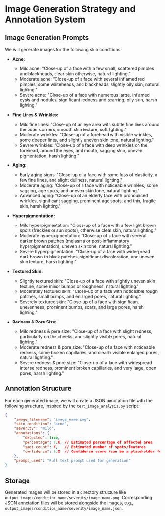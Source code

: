 # Image Generation Strategy and Annotation System

## Image Generation Prompts

We will generate images for the following skin conditions:

*   **Acne:**
    *   Mild acne: "Close-up of a face with a few small, scattered pimples and blackheads, clear skin otherwise, natural lighting."
    *   Moderate acne: "Close-up of a face with several inflamed red pimples, some whiteheads, and blackheads, slightly oily skin, natural lighting."
    *   Severe acne: "Close-up of a face with numerous large, inflamed cysts and nodules, significant redness and scarring, oily skin, harsh lighting."

*   **Fine Lines & Wrinkles:**
    *   Mild fine lines: "Close-up of an eye area with subtle fine lines around the outer corners, smooth skin texture, soft lighting."
    *   Moderate wrinkles: "Close-up of a forehead with visible wrinkles, some deeper lines, and slightly uneven skin tone, natural lighting."
    *   Severe wrinkles: "Close-up of a face with deep wrinkles on the forehead, around the eyes, and mouth, sagging skin, uneven pigmentation, harsh lighting."

*   **Aging:**
    *   Early aging signs: "Close-up of a face with some loss of elasticity, a few fine lines, and slight dullness, natural lighting."
    *   Moderate aging: "Close-up of a face with noticeable wrinkles, some sagging, age spots, and uneven skin tone, natural lighting."
    *   Advanced aging: "Close-up of an elderly face with pronounced wrinkles, significant sagging, prominent age spots, and thin, fragile skin, harsh lighting."

*   **Hyperpigmentation:**
    *   Mild hyperpigmentation: "Close-up of a face with a few light brown spots (freckles or sun spots), otherwise clear skin, natural lighting."
    *   Moderate hyperpigmentation: "Close-up of a face with several darker brown patches (melasma or post-inflammatory hyperpigmentation), uneven skin tone, natural lighting."
    *   Severe hyperpigmentation: "Close-up of a face with widespread dark brown to black patches, significant discoloration, and uneven skin texture, harsh lighting."

*   **Textured Skin:**
    *   Slightly textured skin: "Close-up of a face with slightly uneven skin texture, some minor bumps or roughness, natural lighting."
    *   Moderately textured skin: "Close-up of a face with noticeable rough patches, small bumps, and enlarged pores, natural lighting."
    *   Severely textured skin: "Close-up of a face with significant unevenness, prominent bumps, scars, and large pores, harsh lighting."

*   **Redness & Pore Size:**
    *   Mild redness & pore size: "Close-up of a face with slight redness, particularly on the cheeks, and slightly visible pores, natural lighting."
    *   Moderate redness & pore size: "Close-up of a face with noticeable redness, some broken capillaries, and clearly visible enlarged pores, natural lighting."
    *   Severe redness & pore size: "Close-up of a face with widespread intense redness, prominent broken capillaries, and very large, open pores, harsh lighting."

## Annotation Structure

For each generated image, we will create a JSON annotation file with the following structure, inspired by the `test_image_analysis.py` script:

```json
{
    "image_filename": "image_name.png",
    "skin_condition": "acne",
    "severity": "mild",
    "annotations": {
        "detected": true,
        "percentage": 0.X, // Estimated percentage of affected area
        "spot_count": Y,   // Estimated number of spots/features
        "confidence": 0.Z  // Confidence score (can be a placeholder for synthetic data)
    },
    "prompt_used": "Full text prompt used for generation"
}
```

## Storage

Generated images will be stored in a directory structure like `output_images/condition_name/severity/image_name.png`. Corresponding JSON annotation files will be stored alongside the images, e.g., `output_images/condition_name/severity/image_name.json`.

